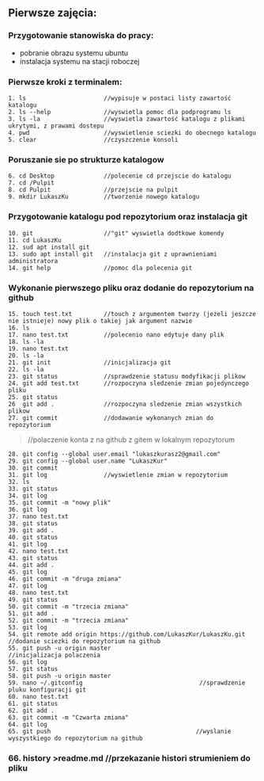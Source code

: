 ## Pierwsze zajęcia:
### Przygotowanie stanowiska do pracy:
  - pobranie obrazu systemu ubuntu
  - instalacja systemu na stacji roboczej
### Pierwsze kroki z terminalem:
```
1. ls                      //wypisuje w postaci listy zawartość katalogu
2. ls --help               //wyswietla pomoc dla podprogramu ls
3. ls -la                  //wyswietla zawartość katalogu z plikami ukrytymi, z prawami dostepu
4. pwd                     //wyswietlenie sciezki do obecnego katalogu
5. clear                   //czyszczenie konsoli
```
### Poruszanie sie po strukturze katalogow
```
6. cd Desktop              //polecenie cd przejscie do katalogu
7. cd /Pulpit
8. cd Pulpit               //przejscie na pulpit
9. mkdir LukaszKu          //tworzenie nowego katalogu
```
### Przygotowanie katalogu pod repozytorium oraz instalacja git
```
10. git                    //"git" wyswietla dodtkowe komendy
11. cd LukaszKu
12. sud apt install git    
13. sudo apt install git   //instalacja git z uprawnieniami administratora
14. git help               //pomoc dla polecenia git
```
### Wykonanie pierwszego pliku oraz dodanie do repozytorium na github
```
15. touch test.txt         //touch z argumentem tworzy (jeżeli jeszcze nie istnieje) nowy plik o takiej jak argument nazwie
16. ls
17. nano test.txt          //polecenio nano edytuje dany plik
18. ls -la
19. nano test.txt
20. ls -la
21. git init               //inicjalizacja git
22. ls -la
23. git status             //sprawdzenie statusu modyfikacji plikow
24. git add test.txt       //rozpoczyna sledzenie zmian pojedynczego pliku
25. git status
26  git add .              //rozpoczyna sledzenie zmian wszystkich plikow
27. git commit             //dodawanie wykonanych zmian do repozytorium
```
> //polaczenie konta z na github z gitem w lokalnym repozytorum
```
28. git config --global user.email "lukaszkurasz2@gmail.com"  
29. git config --global user.name "LukaszKur"
30. git commit
31. git log                //wyswietlenie zmian w repozytorium
32. ls
33. git status
34. git log
35. git commit -m "nowy plik"
36. git log
37. nano test.txt
38. git status
39. git add . 
40. git status
41. git log
42. nano test.txt
43. git status
44. git add . 
45. git log
46. git commit -m "druga zmiana"
47. git log
48. nano test.txt
49. git status
50. git commit -m "trzecia zmiana"
51. git add . 
52. git commit -m "trzecia zmiana"
53. git log
54. git remote add origin https://github.com/LukaszKur/LukaszKu.git   //dodanie sciezki do repozytorium na github
55. git push -u origin master                                         //inicjalizacja polaczenia
56. git log
57. git status
58. git push -u origin master
59. nano ~/.gitconfig                                 //sprawdzenie pluku konfiguracji git
60. nano test.txt
61. git status
62. git add .
63. git commit -m "Czwarta zmiana"
64. git log
65. git push                                         //wyslanie wyszystkiego do repozytorium na github
```
### 66. history >readme.md                           //przekazanie histori strumieniem do pliku
